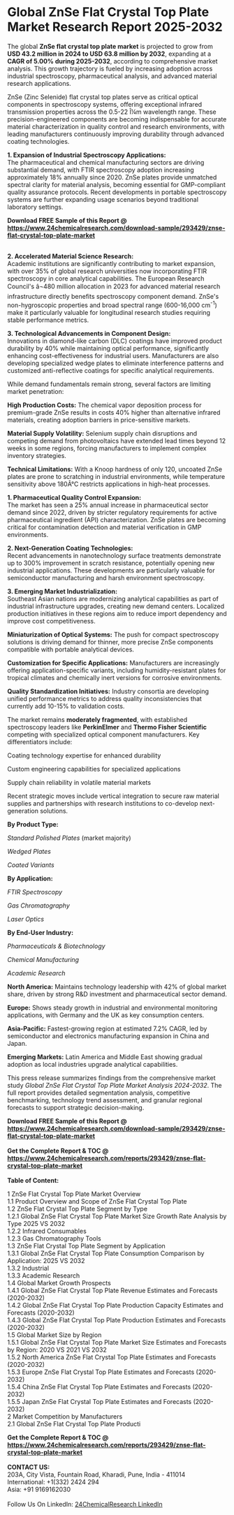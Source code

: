<h1>Global ZnSe Flat Crystal Top Plate Market Research Report 2025-2032</h1><p>The global <strong>ZnSe flat crystal top plate market</strong> is projected to grow from <strong>USD 43.2 million in 2024 to USD 63.8 million by 2032</strong>, expanding at a <strong>CAGR of 5.00% during 2025-2032</strong>, according to comprehensive market analysis. This growth trajectory is fueled by increasing adoption across industrial spectroscopy, pharmaceutical analysis, and advanced material research applications.</p><p>ZnSe (Zinc Selenide) flat crystal top plates serve as critical optical components in spectroscopy systems, offering exceptional infrared transmission properties across the 0.5-22 Î¼m wavelength range. These precision-engineered components are becoming indispensable for accurate material characterization in quality control and research environments, with leading manufacturers continuously improving durability through advanced coating technologies.</p><p><strong>1. Expansion of Industrial Spectroscopy Applications:</strong><br>
The pharmaceutical and chemical manufacturing sectors are driving substantial demand, with FTIR spectroscopy adoption increasing approximately 18% annually since 2020. ZnSe plates provide unmatched spectral clarity for material analysis, becoming essential for GMP-compliant quality assurance protocols. Recent developments in portable spectroscopy systems are further expanding usage scenarios beyond traditional laboratory settings.</p><div><b>Download FREE Sample of this Report @ 
            <a href="https://www.24chemicalresearch.com/download-sample/293429/znse-flat-crystal-top-plate-market">
            https://www.24chemicalresearch.com/download-sample/293429/znse-flat-crystal-top-plate-market</a></b></div><br><p><strong>2. Accelerated Material Science Research:</strong><br>
Academic institutions are significantly contributing to market expansion, with over 35% of global research universities now incorporating FTIR spectroscopy in core analytical capabilities. The European Research Council's â¬480 million allocation in 2023 for advanced material research infrastructure directly benefits spectroscopy component demand. ZnSe's non-hygroscopic properties and broad spectral range (600-16,000 cm<sup>-1</sup>) make it particularly valuable for longitudinal research studies requiring stable performance metrics.</p><p><strong>3. Technological Advancements in Component Design:</strong><br>
Innovations in diamond-like carbon (DLC) coatings have improved product durability by 40% while maintaining optical performance, significantly enhancing cost-effectiveness for industrial users. Manufacturers are also developing specialized wedge plates to eliminate interference patterns and customized anti-reflective coatings for specific analytical requirements.</p><p>While demand fundamentals remain strong, several factors are limiting market penetration:</p><p><strong>High Production Costs:</strong> The chemical vapor deposition process for premium-grade ZnSe results in costs 40% higher than alternative infrared materials, creating adoption barriers in price-sensitive markets.</p><p><strong>Material Supply Volatility:</strong> Selenium supply chain disruptions and competing demand from photovoltaics have extended lead times beyond 12 weeks in some regions, forcing manufacturers to implement complex inventory strategies.</p><p><strong>Technical Limitations:</strong> With a Knoop hardness of only 120, uncoated ZnSe plates are prone to scratching in industrial environments, while temperature sensitivity above 180Â°C restricts applications in high-heat processes.</p><p><strong>1. Pharmaceutical Quality Control Expansion:</strong><br>
The market has seen a 25% annual increase in pharmaceutical sector demand since 2022, driven by stricter regulatory requirements for active pharmaceutical ingredient (API) characterization. ZnSe plates are becoming critical for contamination detection and material verification in GMP environments.</p><p><strong>2. Next-Generation Coating Technologies:</strong><br>
Recent advancements in nanotechnology surface treatments demonstrate up to 300% improvement in scratch resistance, potentially opening new industrial applications. These developments are particularly valuable for semiconductor manufacturing and harsh environment spectroscopy.</p><p><strong>3. Emerging Market Industrialization:</strong><br>
Southeast Asian nations are modernizing analytical capabilities as part of industrial infrastructure upgrades, creating new demand centers. Localized production initiatives in these regions aim to reduce import dependency and improve cost competitiveness.</p><p><strong>Miniaturization of Optical Systems:</strong> The push for compact spectroscopy solutions is driving demand for thinner, more precise ZnSe components compatible with portable analytical devices.</p><p><strong>Customization for Specific Applications:</strong> Manufacturers are increasingly offering application-specific variants, including humidity-resistant plates for tropical climates and chemically inert versions for corrosive environments.</p><p><strong>Quality Standardization Initiatives:</strong> Industry consortia are developing unified performance metrics to address quality inconsistencies that currently add 10-15% to validation costs.</p><p>The market remains <strong>moderately fragmented</strong>, with established spectroscopy leaders like <strong>PerkinElmer</strong> and <strong>Thermo Fisher Scientific</strong> competing with specialized optical component manufacturers. Key differentiators include:</p><p>Coating technology expertise for enhanced durability</p><p>Custom engineering capabilities for specialized applications</p><p>Supply chain reliability in volatile material markets</p><p>Recent strategic moves include vertical integration to secure raw material supplies and partnerships with research institutions to co-develop next-generation solutions.</p><p><strong>By Product Type:</strong></p><p><em>Standard Polished Plates</em> (market majority)</p><p><em>Wedged Plates</em></p><p><em>Coated Variants</em></p><p><strong>By Application:</strong></p><p><em>FTIR Spectroscopy</em></p><p><em>Gas Chromatography</em></p><p><em>Laser Optics</em></p><p><strong>By End-User Industry:</strong></p><p><em>Pharmaceuticals &amp; Biotechnology</em></p><p><em>Chemical Manufacturing</em></p><p><em>Academic Research</em></p><p><strong>North America:</strong> Maintains technology leadership with 42% of global market share, driven by strong R&amp;D investment and pharmaceutical sector demand.</p><p><strong>Europe:</strong> Shows steady growth in industrial and environmental monitoring applications, with Germany and the UK as key consumption centers.</p><p><strong>Asia-Pacific:</strong> Fastest-growing region at estimated 7.2% CAGR, led by semiconductor and electronics manufacturing expansion in China and Japan.</p><p><strong>Emerging Markets:</strong> Latin America and Middle East showing gradual adoption as local industries upgrade analytical capabilities.</p><p>This press release summarizes findings from the comprehensive market study <em>Global ZnSe Flat Crystal Top Plate Market Analysis 2024-2032</em>. The full report provides detailed segmentation analysis, competitive benchmarking, technology trend assessment, and granular regional forecasts to support strategic decision-making.</p><div><b>Download FREE Sample of this Report @ 
            <a href="https://www.24chemicalresearch.com/download-sample/293429/znse-flat-crystal-top-plate-market">
            https://www.24chemicalresearch.com/download-sample/293429/znse-flat-crystal-top-plate-market</a></b></div><br><div><b>Get the Complete Report & TOC @ 
            <a href="https://www.24chemicalresearch.com/reports/293429/znse-flat-crystal-top-plate-market">
            https://www.24chemicalresearch.com/reports/293429/znse-flat-crystal-top-plate-market</a></b></div><br>
            <b>Table of Content:</b><p>1 ZnSe Flat Crystal Top Plate Market Overview<br />
    1.1 Product Overview and Scope of ZnSe Flat Crystal Top Plate<br />
    1.2 ZnSe Flat Crystal Top Plate Segment by Type<br />
        1.2.1 Global ZnSe Flat Crystal Top Plate Market Size Growth Rate Analysis by Type 2025 VS 2032<br />
        1.2.2 Infrared Consumables<br />
        1.2.3 Gas Chromatography Tools<br />
    1.3 ZnSe Flat Crystal Top Plate Segment by Application<br />
        1.3.1 Global ZnSe Flat Crystal Top Plate Consumption Comparison by Application: 2025 VS 2032<br />
        1.3.2 Industrial<br />
        1.3.3 Academic Research<br />
    1.4 Global Market Growth Prospects<br />
        1.4.1 Global ZnSe Flat Crystal Top Plate Revenue Estimates and Forecasts (2020-2032)<br />
        1.4.2 Global ZnSe Flat Crystal Top Plate Production Capacity Estimates and Forecasts (2020-2032)<br />
        1.4.3 Global ZnSe Flat Crystal Top Plate Production Estimates and Forecasts (2020-2032)<br />
    1.5 Global Market Size by Region<br />
        1.5.1 Global ZnSe Flat Crystal Top Plate Market Size Estimates and Forecasts by Region: 2020 VS 2021 VS 2032<br />
        1.5.2 North America ZnSe Flat Crystal Top Plate Estimates and Forecasts (2020-2032)<br />
        1.5.3 Europe ZnSe Flat Crystal Top Plate Estimates and Forecasts (2020-2032)<br />
        1.5.4 China ZnSe Flat Crystal Top Plate Estimates and Forecasts (2020-2032)<br />
        1.5.5 Japan ZnSe Flat Crystal Top Plate Estimates and Forecasts (2020-2032)<br />
2 Market Competition by Manufacturers<br />
    2.1 Global ZnSe Flat Crystal Top Plate Producti</p><div><b>Get the Complete Report & TOC @ 
            <a href="https://www.24chemicalresearch.com/reports/293429/znse-flat-crystal-top-plate-market">
            https://www.24chemicalresearch.com/reports/293429/znse-flat-crystal-top-plate-market</a></b></div><br><b>CONTACT US:</b><br>
            203A, City Vista, Fountain Road, Kharadi, Pune, India - 411014<br>
            International: +1(332) 2424 294<br>
            Asia: +91 9169162030 <br><br>
            Follow Us On LinkedIn: <a href="https://www.linkedin.com/company/24chemicalresearch/">24ChemicalResearch LinkedIn</a>